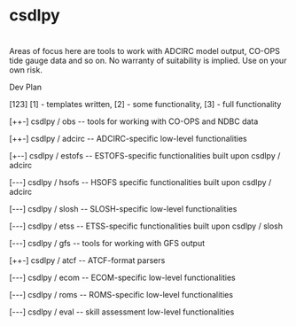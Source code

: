 # csdlpy
#
#
Areas of focus here are tools to work with ADCIRC model output, CO-OPS tide gauge data and so on.
No warranty of suitability is implied. Use on your own risk.

Dev Plan

[123] [1] - templates written, [2] - some functionality, [3] - full functionality

[++-] csdlpy / obs -- tools for working with CO-OPS and NDBC data

[++-] csdlpy / adcirc -- ADCIRC-specific low-level functionalities

[+--] csdlpy / estofs -- ESTOFS-specific functionalities built upon csdlpy / adcirc

[---] csdlpy / hsofs  -- HSOFS specific functionalities built upon csdlpy / adcirc

[---] csdlpy / slosh  -- SLOSH-specific low-level functionalities

[---] csdlpy / etss   -- ETSS-specific functionalities built upon csdlpy / slosh 

[---] csdlpy / gfs   -- tools for working with GFS output

[++-] csdlpy / atcf   -- ATCF-format parsers

[---] csdlpy / ecom   -- ECOM-specific low-level functionalities

[---] csdlpy / roms   -- ROMS-specific low-level functionalities

[---] csdlpy / eval   -- skill assessment low-level functionalities
